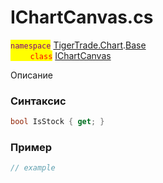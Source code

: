 
# IChartCanvas.cs
<mark style="color:purple;">`namespace`</mark> [TigerTrade.Chart](../../../../TigerTrade.Chart.md).[Base](../../../../TigerTrade.Chart/Base.md)  
<mark style="color:red;">&nbsp;&nbsp;&nbsp;&nbsp;&nbsp;&nbsp;&nbsp;&nbsp;`class`</mark> [IChartCanvas](../../IChartCanvas.cs.md)

Описание

### Синтаксис
```csharp
bool IsStock { get; }
```
### Пример  
```csharp
// example
```

